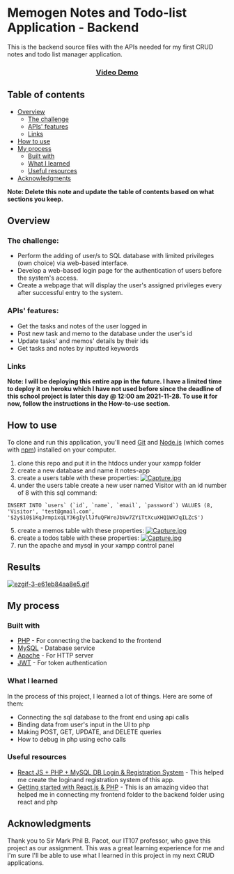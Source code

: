 # Memogen Notes and Todo-list Application - Backend

This is the backend source files with the APIs needed for my first CRUD notes and todo list manager application.

<div align="center">
  <h3>
    <a href="https://www.youtube.com/watch?v=C4gemNbYcis&ab_channel=GENEVIEVENAVALES">
      Video Demo
    </a>
  </h3>
</div>

## Table of contents

- [Overview](#overview)
  - [The challenge](#the-challenge)
  - [APIs' features](#screenshot)
  - [Links](#links)
- [How to use](#how-to-use)
- [My process](#my-process)
  - [Built with](#built-with)
  - [What I learned](#what-i-learned)
  - [Useful resources](#useful-resources)
- [Acknowledgments](#acknowledgments)

**Note: Delete this note and update the table of contents based on what sections you keep.**

## Overview

### The challenge:
- Perform the adding of user/s to SQL database with limited privileges (own choice) via web-based interface.
- Develop a web-based login page for the authentication of users before the system's access.
- Create a webpage that will display the user's assigned privileges every after successful entry to the system.

### APIs' features:
- Get the tasks and notes of the user logged in
- Post new task and memo to the database under the user's id
- Update tasks' and memos' details by their ids
- Get tasks and notes by inputted keywords

### Links

**Note: I will be deploying this entire app in the future. I have a limited time to deploy it on heroku which I have not used before since the deadline of this school project is later this day @ 12:00 am 2021-11-28. To use it for now, follow the instructions in the How-to-use section.**
<!--
- Solution URL: [Add solution URL here](https://your-solution-url.com)
- Live Site URL: [Add live site URL here](https://your-live-site-url.com)
-->

## How to use

To clone and run this application, you'll need [Git](https://git-scm.com) and [Node.js](https://nodejs.org/en/download/) (which comes with [npm](http://npmjs.com)) installed on your computer. 

 1. clone this repo and put it in the htdocs under your xampp folder
 2. create a new database and name it notes-app
 3. create a users table with these properties: 
 [![Capture.jpg](https://i.postimg.cc/8zsj8t4t/Capture.jpg)](https://postimg.cc/5XdxL5ZC)
 4. under the users table create a new user named Visitor with an id number of 8 with this sql command:
```
INSERT INTO `users` (`id`, `name`, `email`, `password`) VALUES (8, 'Visitor', 'test@gmail.com', '$2y$10$1KqJrmpixqLY36gIyllJfuQFWreJbVw7ZYiTtXcuXHQ1WX7qILZcS')
```
 5. create a memos table with these properties: 
 [![Capture.jpg](https://i.postimg.cc/g2SdppjZ/Capture.jpg)](https://postimg.cc/WdkxmQMN)
 6. create a todos table with these properties: 
 [![Capture.jpg](https://i.postimg.cc/ZRmwDBmF/Capture.jpg)](https://postimg.cc/p90Qmdpp)
 7. run the apache and mysql in your xampp control panel
 
 ## Results
 [![ezgif-3-e61eb84aa8e5.gif](https://i.postimg.cc/9Qy4W1s2/ezgif-3-e61eb84aa8e5.gif)](https://postimg.cc/cv41h7sk)


## My process

### Built with

- [PHP](https://www.php.net/) - For connecting the backend to the frontend
- [MySQL](https://www.mysql.com/) - Database service
- [Apache](https://httpd.apache.org/) - For HTTP server
- [JWT](https://jwt.io/) - For token authentication

### What I learned

In the process of this project, I learned a lot of things. Here are some of them:
- Connecting the sql database to the front end using api calls
- Binding data from user's input in the UI to php
- Making POST, GET, UPDATE, and DELETE queries
- How to debug in php using echo calls 

### Useful resources

- [React JS + PHP + MySQL DB Login & Registration System](https://www.w3jar.com/react-js-php-mysql-db-login-registration-system/) - This helped me create the loginand registration system of this app.
- [Getting started with React.js & PHP](https://www.youtube.com/watch?v=BPGIrau9dW4&t=99s&ab_channel=Keith%2CtheCoder) - This is an amazing video that helped me in connecting my frontend folder to the backend folder using react and php


## Acknowledgments

Thank you to Sir Mark Phil B. Pacot, our IT107 professor, who gave this project as our assignment. This was a great learning experience for me and I'm sure I'll be able to use what I learned in this project in my next CRUD applications.
